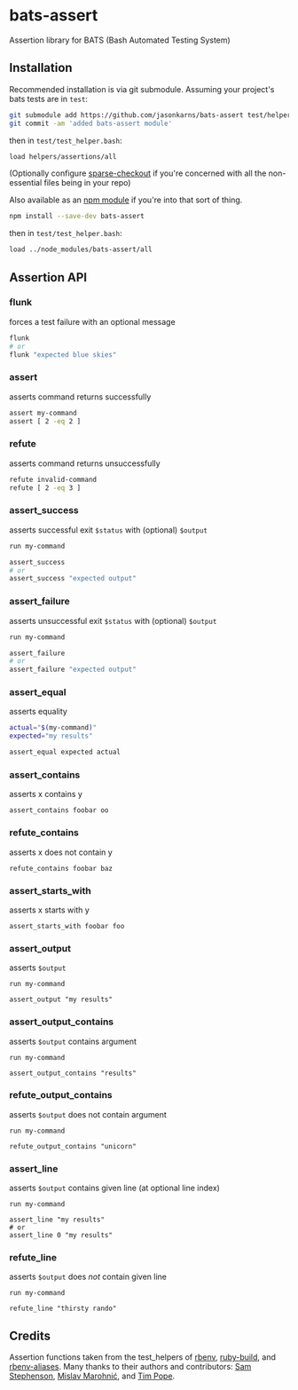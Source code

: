# bats-assert
Assertion library for BATS (Bash Automated Testing System)

## Installation

Recommended installation is via git submodule. Assuming your project's bats
tests are in `test`:

``` sh
git submodule add https://github.com/jasonkarns/bats-assert test/helpers/assertions
git commit -am 'added bats-assert module'
```

then in `test/test_helper.bash`:

``` bash
load helpers/assertions/all
```

(Optionally configure [sparse-checkout](http://git-scm.com/docs/git-read-tree#_sparse_checkout) if you're concerned with all the non-essential files being in your repo)

Also available as an [npm module](https://www.npmjs.com/package/bats-assert) if you're into that sort of thing.

``` sh
npm install --save-dev bats-assert
```

then in `test/test_helper.bash`:

``` bash
load ../node_modules/bats-assert/all
```

## Assertion API

### flunk
forces a test failure with an optional message

``` bash
flunk
# or
flunk "expected blue skies"
```

### assert
asserts command returns successfully

``` bash
assert my-command
assert [ 2 -eq 2 ]
```

### refute
asserts command returns unsuccessfully

``` bash
refute invalid-command
refute [ 2 -eq 3 ]
```

### assert_success
asserts successful exit `$status` with (optional) `$output`

``` bash
run my-command

assert_success
# or
assert_success "expected output"
```

### assert_failure
asserts unsuccessful exit `$status` with (optional) `$output`

``` bash
run my-command

assert_failure
# or
assert_failure "expected output"
```

### assert_equal
asserts equality

``` bash
actual="$(my-command)"
expected="my results"

assert_equal expected actual
```

### assert_contains
asserts x contains y

```
assert_contains foobar oo
```

### refute_contains
asserts x does not contain y

```
refute_contains foobar baz
```

### assert_starts_with
asserts x starts with y

```
assert_starts_with foobar foo
```

### assert_output
asserts `$output`

```
run my-command

assert_output "my results"
```

### assert_output_contains
asserts `$output` contains argument

```
run my-command

assert_output_contains "results"
```

### refute_output_contains
asserts `$output` does not contain argument

```
run my-command

refute_output_contains "unicorn"
```

### assert_line
asserts `$output` contains given line (at optional line index)

```
run my-command

assert_line "my results"
# or
assert_line 0 "my results"
```

### refute_line
asserts `$output` does *not* contain given line

```
run my-command

refute_line "thirsty rando"
```

## Credits

Assertion functions taken from the test_helpers of [rbenv][], [ruby-build][],
and [rbenv-aliases][]. Many thanks to their authors and contributors: [Sam
Stephenson](https://github.com/sstephenson), [Mislav
Marohnić](https://github.com/mislav), and [Tim Pope](https://github.com/tpope).

[rbenv]:https://github.com/sstephenson/rbenv
[ruby-build]:https://github.com/sstephenson/ruby-build
[rbenv-aliases]:https://github.com/tpope/rbenv-aliases
